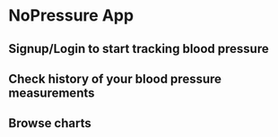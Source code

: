 # NoPressure App

## Signup/Login to start tracking blood pressure

## Check history of your blood pressure measurements

## Browse charts
